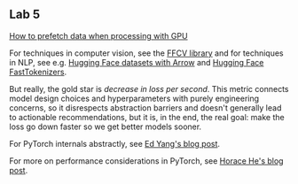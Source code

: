 ## Lab 5

[How to prefetch data when processing with GPU](https://discuss.pytorch.org/t/how-to-prefetch-data-when-processing-with-gpu/548/15)

For techniques in computer vision, see the [FFCV library](https://github.com/libffcv/ffcv) and for techniques in NLP, see e.g. [Hugging Face datasets with Arrow](https://huggingface.co/docs/datasets/about_arrow) and [Hugging Face FastTokenizers](https://huggingface.co/learn/nlp-course/chapter6/3).

But really,
the gold star is _decrease in loss per second_.
This metric connects model design choices
and hyperparameters with purely engineering concerns,
so it disrespects abstraction barriers
and doesn't generally lead to actionable recommendations,
but it is, in the end, the real goal:
make the loss go down faster so we get better models sooner.

For PyTorch internals abstractly,
see [Ed Yang's blog post](http://blog.ezyang.com/2019/05/pytorch-internals/).

For more on performance considerations in PyTorch,
see [Horace He's blog post](https://horace.io/brrr_intro.html).
